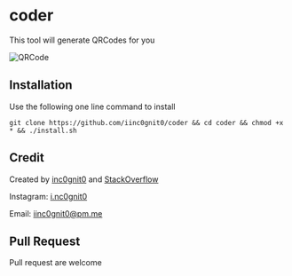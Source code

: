 # coder

This tool will generate QRCodes for you

![QRCode](https://github.com/iinc0gnit0/coder/blob/master/inc0gnit0.png)

## Installation

Use the following one line command to install

`git clone https://github.com/iinc0gnit0/coder && cd coder && chmod +x * && ./install.sh`

## Credit

Created by [inc0gnit0](https://github.com/iinc0gnit0) and [StackOverflow](https://stackoverflow.com)

Instagram: [i.nc0gnit0](https://instagram.com/i.nc0gnit0)

Email: iinc0gnit0@pm.me

## Pull Request

Pull request are welcome
